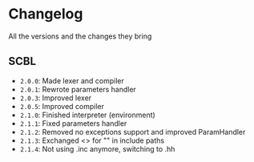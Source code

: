 # Changelog
All the versions and the changes they bring

## SCBL
- `2.0.0`: Made lexer and compiler
- `2.0.1`: Rewrote parameters handler
- `2.0.3`: Improved lexer
- `2.0.5`: Improved compiler
- `2.1.0`: Finished interpreter (environment)
- `2.1.1`: Fixed parameters handler
- `2.1.2`: Removed no exceptions support and improved ParamHandler
- `2.1.3`: Exchanged <> for "" in include paths
- `2.1.4`: Not using .inc anymore, switching to .hh
